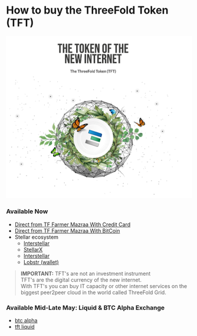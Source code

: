 # How to buy the ThreeFold Token (TFT)

![](./img/token_internet.png)

### Available Now

- [Direct from TF Farmer Mazraa With Credit Card](tft_mazraa.md)
- [Direct from TF Farmer Mazraa With BitCoin](tft_with_btc.md)
- Stellar ecosystem
    - [Interstellar](tft_interstellar.md)
    - [StellarX](tft_stellarx.md)
    - [Interstellar](tft_interstellar.md)
    - [Lobstr (wallet)](tft_lobstr.md)

 > **IMPORTANT:**
 > TFT's are not an investment instrument <BR>
 > TFT's are the digital currency of the new internet. <BR>
 > With TFT's you can buy IT capacity or other internet services on the biggest peer2peer cloud in the world called ThreeFold Grid.

### Available Mid-Late May: Liquid & BTC Alpha Exchange

- [btc alpha](tft_btc_alpha.md)
- [tft liquid](tft_liquid.md)    